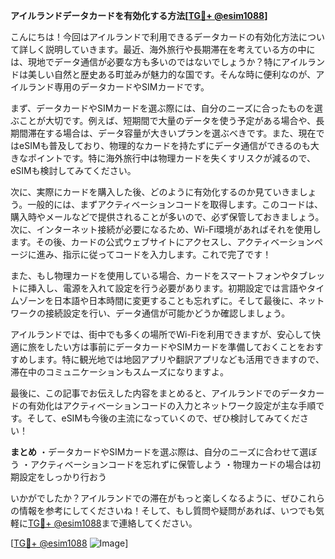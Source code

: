 **アイルランドデータカードを有効化する方法[[TG💪+ @esim1088](https://t.me/s/esim1088)]**

こんにちは！今回はアイルランドで利用できるデータカードの有効化方法について詳しく説明していきます。最近、海外旅行や長期滞在を考えている方の中には、現地でデータ通信が必要な方も多いのではないでしょうか？特にアイルランドは美しい自然と歴史ある町並みが魅力的な国です。そんな時に便利なのが、アイルランド専用のデータカードやSIMカードです。

まず、データカードやSIMカードを選ぶ際には、自分のニーズに合ったものを選ぶことが大切です。例えば、短期間で大量のデータを使う予定がある場合や、長期間滞在する場合は、データ容量が大きいプランを選ぶべきです。また、現在ではeSIMも普及しており、物理的なカードを持たずにデータ通信ができるのも大きなポイントです。特に海外旅行中は物理カードを失くすリスクが減るので、eSIMも検討してみてください。

次に、実際にカードを購入した後、どのように有効化するのか見ていきましょう。一般的には、まずアクティベーションコードを取得します。このコードは、購入時やメールなどで提供されることが多いので、必ず保管しておきましょう。次に、インターネット接続が必要になるため、Wi-Fi環境があればそれを使用します。その後、カードの公式ウェブサイトにアクセスし、アクティベーションページに進み、指示に従ってコードを入力します。これで完了です！

また、もし物理カードを使用している場合、カードをスマートフォンやタブレットに挿入し、電源を入れて設定を行う必要があります。初期設定では言語やタイムゾーンを日本語や日本時間に変更することも忘れずに。そして最後に、ネットワークの接続設定を行い、データ通信が可能かどうか確認しましょう。

アイルランドでは、街中でも多くの場所でWi-Fiを利用できますが、安心して快適に旅をしたい方は事前にデータカードやSIMカードを準備しておくことをおすすめします。特に観光地では地図アプリや翻訳アプリなども活用できますので、滞在中のコミュニケーションもスムーズになりますよ。

最後に、この記事でお伝えした内容をまとめると、アイルランドでのデータカードの有効化はアクティベーションコードの入力とネットワーク設定が主な手順です。そして、eSIMも今後の主流になっていくので、ぜひ検討してみてください！

**まとめ**
・データカードやSIMカードを選ぶ際は、自分のニーズに合わせて選ぼう
・アクティベーションコードを忘れずに保管しよう
・物理カードの場合は初期設定をしっかり行おう

いかがでしたか？アイルランドでの滞在がもっと楽しくなるように、ぜひこれらの情報を参考にしてくださいね！そして、もし質問や疑問があれば、いつでも気軽に[TG💪+ @esim1088](https://t.me/s/esim1088)まで連絡してください。

[[TG💪+ @esim1088](https://t.me/s/esim1088) ![Image](https://i.postimg.cc/Y0z9fWf4/image.png)]